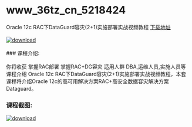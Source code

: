 # www_36tz_cn_5218424
Oracle 12c RAC下DataGuard容灾(2+1)实施部署实战视频教程
[下载地址](http://www.36tz.cn/article/5218424 "下载地址")
<br/></br>[![download](http://36tz.cn/muke_img/2021_02_1-45-300x169.png "下载地址")](http://www.36tz.cn/article/5218424 "下载地址")
<br/></br>### 课程介绍:<br/></br>你将收获
掌握RAC部署
掌握RAC+DG容灾
适用人群
DBA,运维人员,实施人员等
课程介绍
Oracle 12c RAC下DataGuard容灾(2+1)实施部署实战视频教程，本套课程将介绍Oracle 12c的高可用解决方案RAC+高安全数据容灾解决方案Dataguard。

### 课程截图:
[![download](http://36tz.cn/muke_img/2021_02_2-48.png "下载地址")](http://www.36tz.cn/article/5218424 "下载地址")
